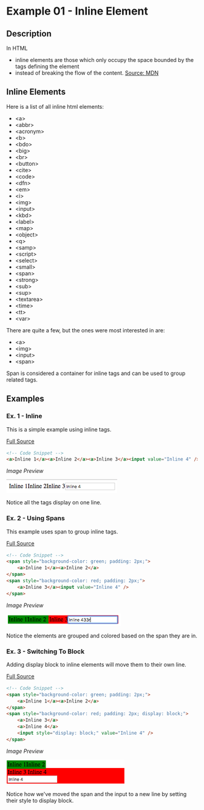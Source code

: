 # Example 01 - Inline Element

## Description

In HTML
- inline elements are those which only occupy the space bounded by the tags defining the element
- instead of breaking the flow of the content. [Source: MDN](https://developer.mozilla.org/en-US/docs/Web/HTML/Inline_elements)

## Inline Elements

Here is a list of all inline html elements:

- &lt;a&gt;
- &lt;abbr&gt;
- &lt;acronym&gt;
- &lt;b&gt;
- &lt;bdo&gt;
- &lt;big&gt;
- &lt;br&gt;
- &lt;button&gt;
- &lt;cite&gt;
- &lt;code&gt;
- &lt;dfn&gt;
- &lt;em&gt;
- &lt;i&gt;
- &lt;img&gt;
- &lt;input&gt;
- &lt;kbd&gt;
- &lt;label&gt;
- &lt;map&gt;
- &lt;object&gt;
- &lt;q&gt;
- &lt;samp&gt;
- &lt;script&gt;
- &lt;select&gt;
- &lt;small&gt;
- &lt;span&gt;
- &lt;strong&gt;
- &lt;sub&gt;
- &lt;sup&gt;
- &lt;textarea&gt;
- &lt;time&gt;
- &lt;tt&gt;
- &lt;var&gt;

There are quite a few, but the ones were most interested in are:

- &lt;a&gt;
- &lt;img&gt;
- &lt;input&gt;
- &lt;span&gt;

Span is considered a container for inline tags and can be used to group related tags.

## Examples

### Ex. 1 - Inline
This is a simple example using inline tags.

[Full Source](./Ex01-1.html)
```html
<!-- Code Snippet -->
<a>Inline 1</a><a>Inline 2</a><a>Inline 3</a><input value="Inline 4" />
```

*Image Preview*

![Inline1Preview](./imgs/Inline1Preview.png)

Notice all the tags display on one line.

### Ex. 2 - Using Spans
This example uses span to group inline tags.

[Full Source](./Ex01-2.html)
```html
<!-- Code Snippet -->
<span style="background-color: green; padding: 2px;">
    <a>Inline 1</a><a>Inline 2</a>
</span>
<span style="background-color: red; padding: 2px;">
    <a>Inline 3</a><input value="Inline 4" />
</span>
```

*Image Preview*

![Inline2Preview](./imgs/Inline2Preview.png)

Notice the elements are grouped and colored based on the span they are in.

### Ex. 3 - Switching To Block
Adding display block to inline elements will move them to their own line.

[Full Source](./Ex01-3.html)

```html
<!-- Code Snippet -->
<span style="background-color: green; padding: 2px;">
    <a>Inline 1</a><a>Inline 2</a>
</span>
<span style="background-color: red; padding: 2px; display: block;">
    <a>Inline 3</a>
    <a>Inline 4</a>
    <input style="display: block;" value="Inline 4" />
</span>
```

*Image Preview*

![Inline3Preview](./imgs/Inline3Preview.png)

Notice how we've moved the span and the input to a new line by setting their style to display block.
